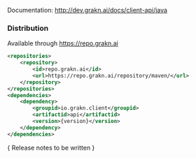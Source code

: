 Documentation: http://dev.grakn.ai/docs/client-api/java

### Distribution

Available through https://repo.grakn.ai
```xml
<repositories>
    <repository>
        <id>repo.grakn.ai</id>
        <url>https://repo.grakn.ai/repository/maven/</url>
    </repository>
</repositories>
<dependencies>
    <dependency>
        <groupid>io.grakn.client</groupid>
        <artifactid>api</artifactid>
        <version>{version}</version>
    </dependency>
</dependencies>
```

{ Release notes to be written }
